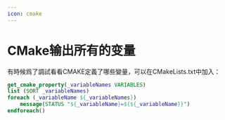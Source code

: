 ```yaml
---
icon: cmake
---
```


# CMake输出所有的变量

有時候爲了調試看看CMAKE定義了哪些變量，可以在CMakeLists.txt中加入：

````cmake
get_cmake_property(_variableNames VARIABLES)
list (SORT _variableNames)
foreach (_variableName ${_variableNames})
    message(STATUS "${_variableName}=${${_variableName}}")
endforeach()
````

